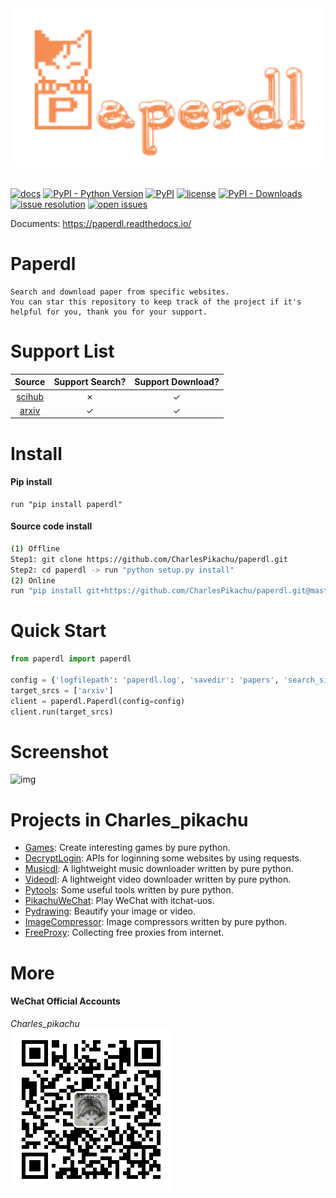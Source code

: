 <div align="center">
  <img src="./docs/logo.png" width="600"/>
</div>
<br />

[![docs](https://img.shields.io/badge/docs-latest-blue)](https://paperdl.readthedocs.io/)
[![PyPI - Python Version](https://img.shields.io/pypi/pyversions/paperdl)](https://pypi.org/project/paperdl/)
[![PyPI](https://img.shields.io/pypi/v/paperdl)](https://pypi.org/project/paperdl)
[![license](https://img.shields.io/github/license/CharlesPikachu/paperdl.svg)](https://github.com/CharlesPikachu/paperdl/blob/master/LICENSE)
[![PyPI - Downloads](https://pepy.tech/badge/paperdl)](https://pypi.org/project/paperdl/)
[![issue resolution](https://isitmaintained.com/badge/resolution/CharlesPikachu/paperdl.svg)](https://github.com/CharlesPikachu/paperdl/issues)
[![open issues](https://isitmaintained.com/badge/open/CharlesPikachu/paperdl.svg)](https://github.com/CharlesPikachu/paperdl/issues)

Documents: https://paperdl.readthedocs.io/


# Paperdl
```
Search and download paper from specific websites.
You can star this repository to keep track of the project if it's helpful for you, thank you for your support.
```


# Support List
|  Source                                 |   Support Search?  |  Support Download?   |
|  :----:                                 |   :----:           |  :----:              |
|  [scihub](https://sci-hub.st/)          |   ✗                |  ✓                   |
|  [arxiv](https://arxiv.org/)            |   ✓                |  ✓                   |


# Install
#### Pip install
```
run "pip install paperdl"
```
#### Source code install
```sh
(1) Offline
Step1: git clone https://github.com/CharlesPikachu/paperdl.git
Step2: cd paperdl -> run "python setup.py install"
(2) Online
run "pip install git+https://github.com/CharlesPikachu/paperdl.git@master"
```


# Quick Start
```python
from paperdl import paperdl

config = {'logfilepath': 'paperdl.log', 'savedir': 'papers', 'search_size_per_source': 5, 'proxies': {}}
target_srcs = ['arxiv']
client = paperdl.Paperdl(config=config)
client.run(target_srcs)
```


# Screenshot
![img](./docs/screenshot.jpg)


# Projects in Charles_pikachu
- [Games](https://github.com/CharlesPikachu/Games): Create interesting games by pure python.
- [DecryptLogin](https://github.com/CharlesPikachu/DecryptLogin): APIs for loginning some websites by using requests.
- [Musicdl](https://github.com/CharlesPikachu/musicdl): A lightweight music downloader written by pure python.
- [Videodl](https://github.com/CharlesPikachu/videodl): A lightweight video downloader written by pure python.
- [Pytools](https://github.com/CharlesPikachu/pytools): Some useful tools written by pure python.
- [PikachuWeChat](https://github.com/CharlesPikachu/pikachuwechat): Play WeChat with itchat-uos.
- [Pydrawing](https://github.com/CharlesPikachu/pydrawing): Beautify your image or video.
- [ImageCompressor](https://github.com/CharlesPikachu/imagecompressor): Image compressors written by pure python.
- [FreeProxy](https://github.com/CharlesPikachu/freeproxy): Collecting free proxies from internet.


# More
#### WeChat Official Accounts
*Charles_pikachu*  
![img](./docs/pikachu.jpg)